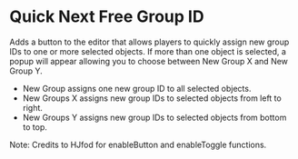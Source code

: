 # Quick Next Free Group ID

Adds a button to the editor that allows players to quickly assign new group IDs to one or more selected objects.
If more than one object is selected, a popup will appear allowing you to choose between New Group X and New Group Y.

- New Group assigns one new group ID to all selected objects.
- New Groups X assigns new group IDs to selected objects from left to right.
- New Groups Y assigns new group IDs to selected objects from bottom to top.

Note: Credits to HJfod for enableButton and enableToggle functions.

